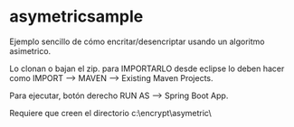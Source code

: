 # asymetricsample

Ejemplo sencillo de cómo encritar/desencriptar usando un algoritmo asimetrico. 

Lo clonan o bajan el zip. para IMPORTARLO desde eclipse lo deben hacer como IMPORT --> MAVEN --> Existing Maven Projects.

Para ejecutar, botón derecho RUN AS --> Spring Boot App.

Requiere que creen el directorio c:\encrypt\asymetric\
